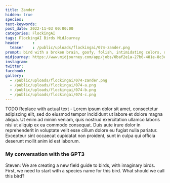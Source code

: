 ```yaml
---
title: Zander
hidden: true
species: 
text-keywords: 
post_date: 2022-11-03 00:00:00
categories: FlockingAI
tags: FlockingAI Birds MidJourney 
header      :
  teaser    : /public/uploads/flockingai/074-zander.png
prompt: bird with a broken brain, goofy, folish, intimidating colors, dark comic style, extremely detailed, sharp focus, in the style of Mcbess and Rossdraws, aesthetic glitch style, Ink Dropped in water, splatter drippings, pulp Manga, Banksy, cinematic lighting
midjourney: https://www.midjourney.com/app/jobs/0baf2e1a-27b6-481e-8c3e-e68862dc7ff0
instagram: 
twitter: 
facebook: 
gallery: 
  - /public/uploads/flockingai/074-zander.png
  - /public/uploads/flockingai/074-a.png
  - /public/uploads/flockingai/074-b.png
  - /public/uploads/flockingai/074-c.png
---
```


TODO Replace with actual text - Lorem ipsum dolor sit amet, consectetur adipiscing elit, sed do eiusmod tempor incididunt ut labore et dolore magna aliqua. Ut enim ad minim veniam, quis nostrud exercitation ullamco laboris nisi ut aliquip ex ea commodo consequat. Duis aute irure dolor in reprehenderit in voluptate velit esse cillum dolore eu fugiat nulla pariatur. Excepteur sint occaecat cupidatat non proident, sunt in culpa qui officia deserunt mollit anim id est laborum.

### My conversation with the GPT3

Steven: We are creating a new field guide to birds, with imaginary birds. First, we need to start with a species name for this bird. What should we call this bird?
